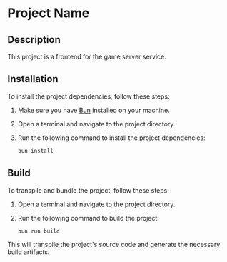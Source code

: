 # Project Name

## Description

This project is a frontend for the game server service.

## Installation

To install the project dependencies, follow these steps:

1. Make sure you have [Bun](https://bun.sh) installed on your machine.
2. Open a terminal and navigate to the project directory.
3. Run the following command to install the project dependencies:

    ```bash
    bun install
    ```

## Build

To transpile and bundle the project, follow these steps:

1. Open a terminal and navigate to the project directory.
2. Run the following command to build the project:

    ```bash
    bun run build
    ```

This will transpile the project's source code and generate the necessary build artifacts.
